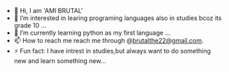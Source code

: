 - 👋 Hi, I am 'AMI BRUTAL'
- 👀 I’m interested in learing programing languages also in studies bcoz its grade 10 ...
- 🌱 I’m currently learning python as my first language ...
- 📫 How to reach me reach me through @brutalthe22@gmail.com.
- ⚡ Fun fact: I have intrest in studies,but always want to do something new and learn something new...

<!---
thebrutal92090/thebrutal92090 is a ✨ special ✨ repository because its `README.md` (this file) appears on your GitHub profile.
You can click the Preview link to take a look at your changes.
--->

